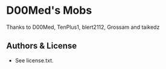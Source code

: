 # D00Med's Mobs

Thanks to D00Med, TenPlus1, blert2112, Grossam and taikedz

## Authors & License
- See license.txt.
